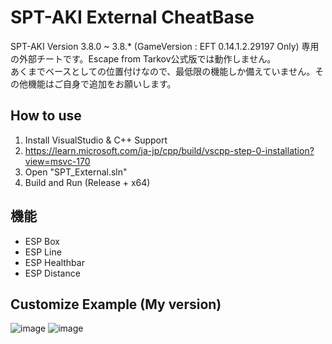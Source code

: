 # SPT-AKI External CheatBase
SPT-AKI Version 3.8.0 ~ 3.8.* (GameVersion : EFT 0.14.1.2.29197 Only) 専用の外部チートです。Escape from Tarkov公式版では動作しません。  
あくまでベースとしての位置付けなので、最低限の機能しか備えていません。その他機能はご自身で追加をお願いします。

## How to use
1. Install VisualStudio & C++ Support
2. https://learn.microsoft.com/ja-jp/cpp/build/vscpp-step-0-installation?view=msvc-170
3. Open "SPT_External.sln"
4. Build and Run (Release + x64)

## 機能
* ESP Box
* ESP Line
* ESP Healthbar
* ESP Distance

## Customize Example (My version)
![image](https://github.com/TheKawaiiNeko/SPT-AKI-ExternalCheat/assets/159750768/750ee70c-410f-4876-85de-da0167cf89e7)
![image](https://github.com/TheKawaiiNeko/SPT-AKI-ExternalCheat/assets/159750768/ed5d1dca-8f53-425b-9d37-f05d9ddccc9d)
